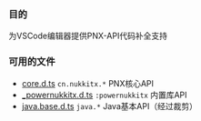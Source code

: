 ### 目的
为VSCode编辑器提供PNX-API代码补全支持

### 可用的文件
- [core.d.ts](https://res.nullatom.com/file/pnx/vscode/core.d.ts) `cn.nukkitx.*` PNX核心API
- [_powernukkitx.d.ts](https://res.nullatom.com/file/pnx/vscode/_powernukkitx.d.ts) `:powernukkitx` 内置库API
- [java.base.d.ts](https://res.nullatom.com/file/pnx/vscode/java.base.d.ts) `java.*` Java基本API（经过裁剪）
